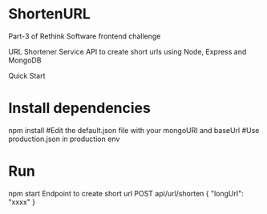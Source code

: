 # ShortenURL

Part-3 of Rethink Software frontend challenge

URL Shortener Service
API to create short urls using Node, Express and MongoDB

Quick Start
# Install dependencies
npm install
#Edit the default.json file with your mongoURI and baseUrl
#Use production.json in production env

# Run
npm start
Endpoint to create short url
POST api/url/shorten
{ "longUrl": "xxxx" }

